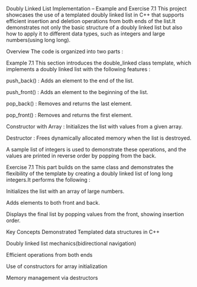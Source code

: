 Doubly Linked List Implementation – Example and Exercise 7.1
This project showcases the use of a templated doubly linked list in C++ that supports efficient insertion and deletion operations from both ends of the list.It demonstrates not only the basic structure of a doubly linked list but also how to apply it to different data types, such as integers and large numbers(using long long).

Overview
The code is organized into two parts :

Example 7.1
This section introduces the double_linked<T> class template, which implements a doubly linked list with the following features :

push_back() : Adds an element to the end of the list.

push_front() : Adds an element to the beginning of the list.

pop_back() : Removes and returns the last element.

pop_front() : Removes and returns the first element.

Constructor with Array : Initializes the list with values from a given array.

Destructor : Frees dynamically allocated memory when the list is destroyed.

A sample list of integers is used to demonstrate these operations, and the values are printed in reverse order by popping from the back.

Exercise 7.1
This part builds on the same class and demonstrates the flexibility of the template by creating a doubly linked list of long long integers.It performs the following :

Initializes the list with an array of large numbers.

Adds elements to both front and back.

Displays the final list by popping values from the front, showing insertion order.

Key Concepts Demonstrated
Templated data structures in C++

Doubly linked list mechanics(bidirectional navigation)

Efficient operations from both ends

Use of constructors for array initialization

Memory management via destructors